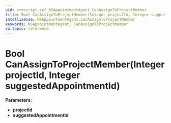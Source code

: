 ```yaml
---
uid: crmscript_ref_NSAppointmentAgent_CanAssignToProjectMember
title: Bool CanAssignToProjectMember(Integer projectId, Integer suggestedAppointmentId)
intellisense: NSAppointmentAgent.CanAssignToProjectMember
keywords: NSAppointmentAgent, CanAssignToProjectMember
so.topic: reference
---
```


# Bool CanAssignToProjectMember(Integer projectId, Integer suggestedAppointmentId)

**Parameters:**
 - **projectId** 
 - **suggestedAppointmentId** 
